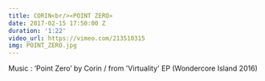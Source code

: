 ```yaml
---
title: CORIN<br/>«POINT ZERO»
date: 2017-02-15 17:50:00 Z
duration: '1:22'
video_url: https://vimeo.com/213510315
img: POINT_ZERO.jpg
---
```


Music : ‘Point Zero’ by Corin / from 'Virtuality' EP (Wondercore Island 2016)
<BR>
  <BR><BR>
